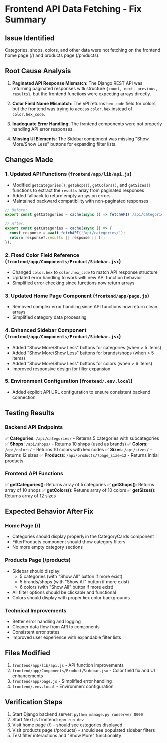 # Frontend API Data Fetching - Fix Summary

## Issue Identified
Categories, shops, colors, and other data were not fetching on the frontend home page (/) and products page (/products).

## Root Cause Analysis
1. **Paginated API Response Mismatch**: The Django REST API was returning paginated responses with structure `{count, next, previous, results}`, but the frontend functions were expecting arrays directly.

2. **Color Field Name Mismatch**: The API returns `hex_code` field for colors, but the frontend was trying to access `color.hex` instead of `color.hex_code`.

3. **Inadequate Error Handling**: The frontend components were not properly handling API error responses.

4. **Missing UI Elements**: The Sidebar component was missing "Show More/Show Less" buttons for expanding filter lists.

## Changes Made

### 1. Updated API Functions (`frontend/app/lib/api.js`)
- Modified `getCategories()`, `getShops()`, `getColors()`, and `getSizes()` functions to extract the `results` array from paginated responses
- Added fallback to return empty arrays on errors
- Maintained backward compatibility with non-paginated responses

```javascript
// Before:
export const getCategories = cache(async () => fetchAPI('/api/categories/'));

// After:
export const getCategories = cache(async () => {
  const response = await fetchAPI('/api/categories/');
  return response?.results || response || [];
});
```

### 2. Fixed Color Field Reference (`frontend/app/Components/Product/Sidebar.jsx`)
- Changed `color.hex` to `color.hex_code` to match API response structure
- Updated error handling to work with new API function behavior
- Simplified error checking since functions now return arrays

### 3. Updated Home Page Component (`frontend/app/page.js`)
- Removed complex error handling since API functions now return clean arrays
- Simplified category data processing

### 4. Enhanced Sidebar Component (`frontend/app/Components/Product/Sidebar.jsx`)
- Added "Show More/Show Less" buttons for categories (when > 5 items)
- Added "Show More/Show Less" buttons for brands/shops (when > 5 items)  
- Added "Show More/Show Less" buttons for colors (when > 6 items)
- Improved responsive design for filter expansion

### 5. Environment Configuration (`frontend/.env.local`)
- Added explicit API URL configuration to ensure consistent backend connection

## Testing Results

### Backend API Endpoints
✅ **Categories**: `/api/categories/` - Returns 5 categories with subcategories
✅ **Shops**: `/api/shops/` - Returns 10 shops (used as brands)
✅ **Colors**: `/api/colors/` - Returns 10 colors with hex codes
✅ **Sizes**: `/api/sizes/` - Returns 12 sizes
✅ **Products**: `/api/products/?page_size=12` - Returns initial products

### Frontend API Functions
✅ **getCategories()**: Returns array of 5 categories
✅ **getShops()**: Returns array of 10 shops
✅ **getColors()**: Returns array of 10 colors
✅ **getSizes()**: Returns array of 12 sizes

## Expected Behavior After Fix

### Home Page (/)
- Categories should display properly in the CategoryCards component
- FilterProducts component should show category filters
- No more empty category sections

### Products Page (/products)
- Sidebar should display:
  - 5 categories (with "Show All" button if more exist)
  - 5 brands/shops (with "Show All" button if more exist)
  - 6 colors (with "Show All" button if more exist)
- All filter options should be clickable and functional
- Colors should display with proper hex color backgrounds

### Technical Improvements
- Better error handling and logging
- Cleaner data flow from API to components
- Consistent error states
- Improved user experience with expandable filter lists

## Files Modified
1. `frontend/app/lib/api.js` - API function improvements
2. `frontend/app/Components/Product/Sidebar.jsx` - Color field fix and UI enhancements
3. `frontend/app/page.js` - Simplified error handling
4. `frontend/.env.local` - Environment configuration

## Verification Steps
1. Start Django backend server: `python manage.py runserver 8000`
2. Start Next.js frontend: `npm run dev`
3. Visit home page (/) - should see categories displayed
4. Visit products page (/products) - should see populated sidebar filters
5. Test filter interactions and "Show More" functionality

